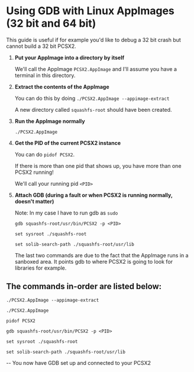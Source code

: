 # Using GDB with Linux AppImages (32 bit and 64 bit)

This guide is useful if for example you'd like to debug a 32 bit crash but cannot build a 32 bit PCSX2.


1. **Put your AppImage into a directory by itself**

   We'll call the AppImage `PCSX2.AppImage` and I'll assume you have a terminal in this directory.

2. **Extract the contents of the AppImage**

    You can do this by doing `./PCSX2.AppImage --appimage-extract`

    A new directory called `squashfs-root` should have been created.

3. **Run the AppImage normally**

   `./PCSX2.AppImage`

4. **Get the PID of the current PCSX2 instance**

   You can do `pidof PCSX2`.

   If there is more than one pid that shows up, you have more than one PCSX2 running!

   We'll call your running pid `<PID>`

5. **Attach GDB (during a fault or when PCSX2 is running normally, doesn't matter)**

   Note: In my case I have to run gdb as `sudo`

   `gdb squashfs-root/usr/bin/PCSX2 -p <PID>`

   `set sysroot ./squashfs-root`

   `set solib-search-path ./squashfs-root/usr/lib`

    The last two commands are due to the fact that the AppImage runs in a sanboxed area.
    It points gdb to where PCSX2 is going to look for libraries for example.

## The commands in-order are listed below:

`./PCSX2.AppImage --appimage-extract`

`./PCSX2.AppImage`

`pidof PCSX2`

`gdb squashfs-root/usr/bin/PCSX2 -p <PID>`

`set sysroot ./squashfs-root`

`set solib-search-path ./squashfs-root/usr/lib`

-- You now have GDB set up and connected to your PCSX2

